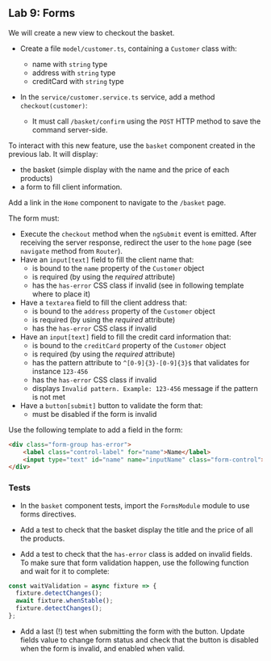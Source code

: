## Lab 9: Forms

We will create a new view to checkout the basket.

- Create a file `model/customer.ts`, containing a `Customer` class with:
	- name with `string` type
	- address with `string` type
	- creditCard with `string` type

- In the `service/customer.service.ts` service, add a method `checkout(customer)`:
  - It must call `/basket/confirm` using the `POST` HTTP method to save the command server-side.

To interact with this new feature, use the `basket` component created in the previous lab. It will display:
  - the basket (simple display with the name and the price of each products)
  - a form to fill client information.

Add a link in the `Home` component to navigate to the `/basket` page.

The form must:
  - Execute the `checkout` method when the `ngSubmit` event is emitted. After receiving the server response, redirect the user to the `home` page (see `navigate` method from `Router`).
  - Have an `input[text]` field to fill the client name that:
    - is bound to the `name` property of the `Customer` object
    - is required (by using the *required* attribute)
    - has the `has-error` CSS class if invalid (see in following template where to place it)
  - Have a `textarea` field to fill the client address that:
    - is bound to the `address` property of the `Customer` object
    - is required (by using the *required* attribute)
    - has the `has-error` CSS class if invalid
  - Have an `input[text]` field to fill the credit card information that:
    - is bound to the `creditCard` property of the `Customer` object
    - is required (by using the *required* attribute)
    - has the pattern attribute to `^[0-9]{3}-[0-9]{3}$` that validates for instance `123-456`
    - has the `has-error` CSS class if invalid
    - displays `Invalid pattern. Example: 123-456` message if the pattern is not met
  - Have a `button[submit]` button to validate the form that:
    - must be disabled if the form is invalid

Use the following template to add a field in the form:

```html
<div class="form-group has-error">
    <label class="control-label" for="name">Name</label>
    <input type="text" id="name" name="inputName" class="form-control">
</div>
```

### Tests

- In the `basket` component tests, import the `FormsModule` module to use forms directives.

- Add a test to check that the basket display the title and the price of all the products.

- Add a test to check that the `has-error` class is added on invalid fields. To make sure that form validation happen, use the following function and wait for it to complete:

```typescript
const waitValidation = async fixture => {
  fixture.detectChanges();
  await fixture.whenStable();
  fixture.detectChanges();
};
```

- Add a last (!) test when submitting the form with the button. Update fields value to change form status and check that the button is disabled when the form is invalid, and enabled when valid.
